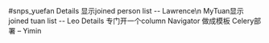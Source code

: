 #snps_yuefan
Details 显示joined person list -- Lawrence\n
MyTuan显示 joined tuan list -- Leo
Details 专门开一个column
Navigator 做成模板
Celery部署 – Yimin
